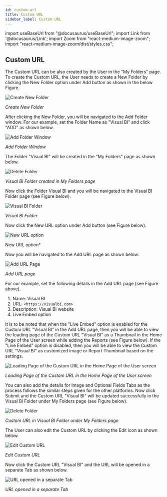 ```yaml
---
id: custom-url
title: Custom URL
sidebar_label: Custom URL
---
```

import useBaseUrl from "@docusaurus/useBaseUrl";
import Link from '@docusaurus/Link';
import Zoom from "react-medium-image-zoom";
import "react-medium-image-zoom/dist/styles.css";

Custom URL
----------

The Custom URL can be also created by the User in the "My Folders" page. To create the Custom URL, the User needs to create a New Folder by clicking the New Folder option under Add button as shown in the below Figure.

  <div class="center">
    <Zoom>
      <img alt="Create New Folder" src={useBaseUrl('doc-images/user-guide/cu1.png')}/>
    </Zoom>
  </div>

*Create New Folder*

After clicking the New Folder, you will be navigated to the Add Folder window. For our example, set the Folder Name as "Visual BI" and click "ADD" as shown below.

  <div class="center">
    <Zoom>
      <img alt="Add Folder Window" src={useBaseUrl('doc-images/user-guide/cu2.png')}/>
    </Zoom>
  </div>

*Add Folder Window*

The Folder "Visual BI" will be created in the "My Folders" page as shown below.

  <div class="center">
    <Zoom>
      <img alt="Delete Folder" src={useBaseUrl('doc-images/user-guide/cu3.png')}/>
    </Zoom>
  </div>

*Visual BI Folder created in My Folders page*

Now click the Folder Visual BI and you will be navigated to the Visual BI Folder page (see Figure below).

  <div class="center">
    <Zoom>
      <img alt="Visual BI Folder" src={useBaseUrl('doc-images/user-guide/cu4.png')}/>
    </Zoom>
  </div>


*Visual BI Folder*

Now click the New URL option under Add button (see Figure below).

  <div class="center">
    <Zoom>
      <img alt="New URL option" src={useBaseUrl('doc-images/user-guide/cu5.png')}/>
    </Zoom>
  </div>

New URL option*

Now you will be navigated to the Add URL page as shown below.

  <div class="center">
    <Zoom>
      <img alt="Add URL Page" src={useBaseUrl('doc-images/user-guide/cu6.png')}/>
    </Zoom>
  </div>

*Add URL page*

For our example, set the following details in the Add URL page (see Figure above).

1. Name: Visual BI
1. URL: `<https://visualbi.com>`
1. Description: Visual BI website
1. Live Embed option

It is to be noted that when the "Live Embed" option is enabled for the Custom URL "Visual BI" in the Add URL page, then you will be able to view the loading page of the Custom URL "Visual BI" as a Thumbnail in the Home Page of the User screen while adding the Reports (see Figure below). If the "Live Embed" option is disabled, then you will be able to view the Custom URL "Visual BI" as customized image or Report Thumbnail based on the settings.

  <div class="center">
    <Zoom>
      <img alt="Loading Page of the Custom URL in the Home Page of the User screen" src={useBaseUrl('doc-images/user-guide/le1.png')}/>
    </Zoom>
  </div>

*Loading Page of the Custom URL in the Home Page of the User screen*

You can also add the details for Image and Optional Fields Tabs as the process follows the similar steps given for the other platforms. Now click Submit and the Custom URL "Visual BI" will be updated successfully in the Visual BI Folder under My Folders page (see Figure below).

  <div class="center">
    <Zoom>
      <img alt="Delete Folder" src={useBaseUrl('doc-images/user-guide/cu7.png')}/>
    </Zoom>
  </div>

*Custom URL in Visual BI Folder under My Folders page*

The User can also edit the Custom URL by clicking the Edit icon as shown below.

  <div class="center">
    <Zoom>
      <img alt="Edit Custom URL" src={useBaseUrl('doc-images/user-guide/cu7a.png')}/>
    </Zoom>
  </div>

*Edit Custom URL*

Now click the Custom URL "Visual BI" and the URL will be opened in a separate Tab as shown below.

  <div class="center">
    <Zoom>
      <img alt="URL opened in a separate Tab" src={useBaseUrl('doc-images/user-guide/cu8.png')}/>
    </Zoom>
  </div>

*URL opened in a separate Tab*
